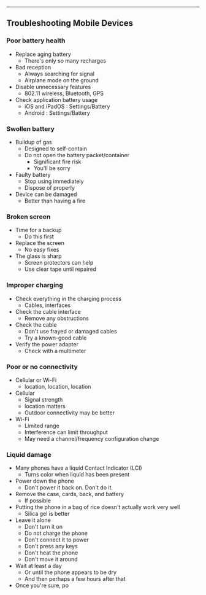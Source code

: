 
---

## Troubleshooting Mobile Devices

### Poor battery health
- Replace aging battery
	- There's only so many recharges
- Bad reception
	- Always searching for signal
	- Airplane mode on the ground
- Disable unnecessary features
	- 802.11 wireless, Bluetooth, GPS
- Check application battery usage
	- iOS and iPadOS : Settings/Battery
	- Android : Settings/Battery

### Swollen battery
- Buildup of gas
	- Designed to self-contain
	- Do not open the battery packet/container
		- Significant fire risk
		- You'll be sorry
- Faulty battery
	- Stop using immediately
	- Dispose of properly
- Device can be damaged
	- Better than having a fire

### Broken screen
- Time for a backup
	- Do this first
- Replace the screen 
	- No easy fixes
- The glass is sharp
	- Screen protectors can help
	- Use clear tape until repaired

### Improper charging
- Check everything in the charging process
	- Cables, interfaces
- Check the cable interface
	- Remove any obstructions
- Check the cable
	- Don't use frayed or damaged cables
	- Try a known-good cable
- Verify the power adapter
	- Check with a multimeter

### Poor or no connectivity
- Cellular or Wi-Fi
	- location, location, location
- Cellular
	- Signal strength
	- location matters
	- Outdoor connectivity may be better
- Wi-Fi
	- Limited range
	- Interference can limit throughput
	- May need a channel/frequency configuration change

### Liquid damage
- Many phones have a liquid Contact Indicator (LCI)
	- Turns color when liquid has been present
- Power down the phone
	- Don't power it back on. Don't do it.
- Remove the case, cards, back, and battery
	- If possible
- Putting the phone in a bag of rice doesn't actually work very well 
	- Silica gel is better
- Leave it alone
	- Don't turn it on
	- Do not charge the phone
	- Don't connect it to power
	- Don't press any keys
	- Don't heat the phone
	- Don't move it around
- Wait at least a day
	- Or until the phone appears to be dry
	- And then perhaps a few hours after that
- Once you're sure, po

### 